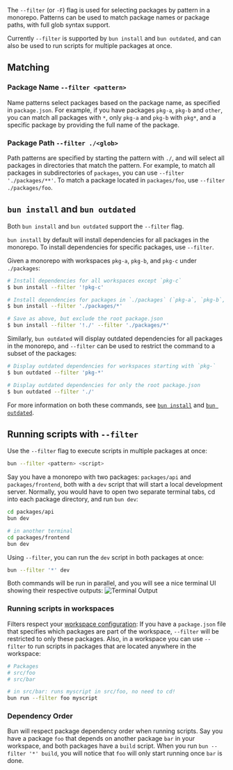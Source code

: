 The `--filter` (or `-F`) flag is used for selecting packages by pattern in a monorepo. Patterns can be used to match package names or package paths, with full glob syntax support.

Currently `--filter` is supported by `bun install` and `bun outdated`, and can also be used to run scripts for multiple packages at once.

## Matching

### Package Name `--filter <pattern>`

Name patterns select packages based on the package name, as specified in `package.json`. For example, if you have packages `pkg-a`, `pkg-b` and `other`, you can match all packages with `*`, only `pkg-a` and `pkg-b` with `pkg*`, and a specific package by providing the full name of the package.

### Package Path `--filter ./<glob>`

Path patterns are specified by starting the pattern with `./`, and will select all packages in directories that match the pattern. For example, to match all packages in subdirectories of `packages`, you can use `--filter './packages/**'`. To match a package located in `packages/foo`, use `--filter ./packages/foo`.

## `bun install` and `bun outdated`

Both `bun install` and `bun outdated` support the `--filter` flag.

`bun install` by default will install dependencies for all packages in the monorepo. To install dependencies for specific packages, use `--filter`.

Given a monorepo with workspaces `pkg-a`, `pkg-b`, and `pkg-c` under `./packages`:

```bash
# Install dependencies for all workspaces except `pkg-c`
$ bun install --filter '!pkg-c'

# Install dependencies for packages in `./packages` (`pkg-a`, `pkg-b`, `pkg-c`)
$ bun install --filter './packages/*'

# Save as above, but exclude the root package.json
$ bun install --filter '!./' --filter './packages/*'
```

Similarly, `bun outdated` will display outdated dependencies for all packages in the monorepo, and `--filter` can be used to restrict the command to a subset of the packages:

```bash
# Display outdated dependencies for workspaces starting with `pkg-`
$ bun outdated --filter 'pkg-*'

# Display outdated dependencies for only the root package.json
$ bun outdated --filter './'
```

For more information on both these commands, see [`bun install`](https://bun.com/docs/cli/install) and [`bun outdated`](https://bun.com/docs/cli/outdated).

## Running scripts with `--filter`

Use the `--filter` flag to execute scripts in multiple packages at once:

```bash
bun --filter <pattern> <script>
```

Say you have a monorepo with two packages: `packages/api` and `packages/frontend`, both with a `dev` script that will start a local development server. Normally, you would have to open two separate terminal tabs, cd into each package directory, and run `bun dev`:

```bash
cd packages/api
bun dev

# in another terminal
cd packages/frontend
bun dev
```

Using `--filter`, you can run the `dev` script in both packages at once:

```bash
bun --filter '*' dev
```

Both commands will be run in parallel, and you will see a nice terminal UI showing their respective outputs:
![Terminal Output](https://github.com/oven-sh/bun/assets/48869301/2a103e42-9921-4c33-948f-a1ad6e6bac71)

### Running scripts in workspaces

Filters respect your [workspace configuration](https://bun.com/docs/install/workspaces): If you have a `package.json` file that specifies which packages are part of the workspace,
`--filter` will be restricted to only these packages. Also, in a workspace you can use `--filter` to run scripts in packages that are located anywhere in the workspace:

```bash
# Packages
# src/foo
# src/bar

# in src/bar: runs myscript in src/foo, no need to cd!
bun run --filter foo myscript
```

### Dependency Order

Bun will respect package dependency order when running scripts. Say you have a package `foo` that depends on another package `bar` in your workspace, and both packages have a `build` script. When you run `bun --filter '*' build`, you will notice that `foo` will only start running once `bar` is done.
